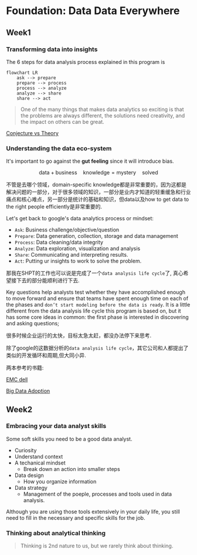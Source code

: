 
# Foundation: Data Data Everywhere

## Week1


### Transforming data into insights
The 6 steps for data analysis process explained in this program is 
```mermaid
flowchart LR
    ask --> prepare
    prepare --> process
    process --> analyze
    analyze --> share
    share --> act
```

> One of the many things that makes data analytics so exciting is that the problems are always different, the solutions need creativity, and the impact on others can be great.



[Conjecture vs Theory](https://www.quora.com/In-science-what-is-the-difference-between-conjecture-hypothesis-and-theory)


### Understanding the data eco-system

It's important to go against the **gut feeling** since it will introduce bias.

$$
\begin{equation*}
\mathrm{data} + \mathrm{business\quad knowledge} = \mathrm{mystery 
\quad solved}
\end{equation*}
$$

不管是去哪个领域，domain-specific knowledge都是非常重要的，因为这都是解决问题的一部分，对于很多领域的知识，一部分是业内才知道的轻重缓急和行业痛点和核心难点，另一部分是统计的基础和知识，但data以及how to get data to the right people efficiently是非常重要的.

Let's get back to google's data analytics process or mindset:
- `Ask`: Business challenge/objective/question
- `Prepare`: Data generation, collection, storage and data management
- `Process`: Data cleaning/data integrity
- `Analyze`: Data exploration, visualization and analysis
- `Share`: Communicating and interpreting results.
- `Act`: Putting ur insights to work to solve the problem.

那我在SHPT的工作也可以说是完成了一个`data analysis life cycle`了, 真心希望接下去的部分能顺利进行下去.



Key questions help analysts test whether they have accomplished enough to move forward and ensure that teams have spent enough time on each of the phases and `don’t start modeling before the data is ready`. It is a little different from the data analysis life cycle this program is based on, but it has some core ideas in common: the first phase is interested in discovering and asking questions; 

很多时候企业运行的太快，目标太急太赶，都没办法停下来思考.

除了google的这数据分析的`data analysis life cycle`，其它公司和人都提出了类似的开发循环和周期,但大同小异.

两本参考的书籍:

[EMC dell](https://onlinelibrary.wiley.com/doi/book/10.1002/9781119183686)

[Big Data Adoption](https://www.informit.com/articles/article.aspx?p=2473128&seqNum=11&ranMID=24808)


## Week2

### Embracing your data analyst skills

Some soft skills you need to be a good data analyst.

- Curiosity 
- Understand context 
- A techanical mindset
  - Break down an action into smaller steps
- Data design
  - How you organize information
- Data strategy
  - Management of the poeple, processes and tools used in data analysis.


Although you are using those tools extensively in your daily life, you still need to fill in the necessary and specific skills for the job.


### Thinking about analytical thinking

> Thinking is 2nd nature to us, but we rarely think about thinking.
